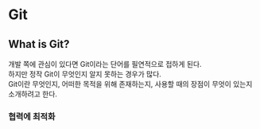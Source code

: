 # Git  
## What is Git?  
개발 쪽에 관심이 있다면 Git이라는 단어를 필연적으로 접하게 된다.  
하지만 정작 Git이 무엇인지 알지 못하는 경우가 많다.  
Git이란 무엇인지, 어떠한 목적을 위해 존재하는지, 사용할 때의 장점이 무엇이 있는지 소개하려고 한다.  

### 협력에 최적화